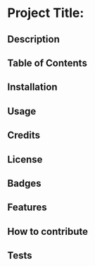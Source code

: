 # Project Title: 


## Description 


## Table of Contents


## Installation


## Usage


## Credits


## License


## Badges


## Features


## How to contribute


## Tests